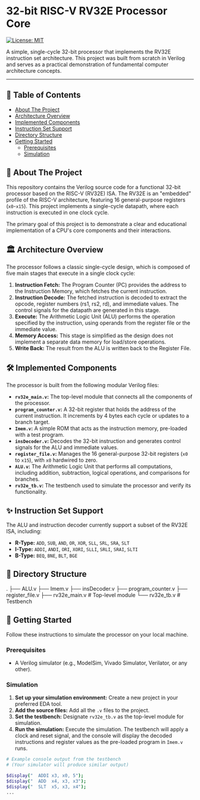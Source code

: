 # 32-bit RISC-V RV32E Processor Core

[![License: MIT](https://img.shields.io/badge/License-MIT-blue.svg)](https://opensource.org/licenses/MIT)

A simple, single-cycle 32-bit processor that implements the RV32E instruction set architecture. This project was built from scratch in Verilog and serves as a practical demonstration of fundamental computer architecture concepts.

---

## 📖 Table of Contents

* [About The Project](#about-the-project)
* [Architecture Overview](#architecture-overview)
* [Implemented Components](#implemented-components)
* [Instruction Set Support](#instruction-set-support)
* [Directory Structure](#directory-structure)
* [Getting Started](#getting-started)
    * [Prerequisites](#prerequisites)
    * [Simulation](#simulation)

## 🎯 About The Project

This repository contains the Verilog source code for a functional 32-bit processor based on the RISC-V (RV32E) ISA. The RV32E is an "embedded" profile of the RISC-V architecture, featuring 16 general-purpose registers (`x0`-`x15`). This project implements a single-cycle datapath, where each instruction is executed in one clock cycle.

The primary goal of this project is to demonstrate a clear and educational implementation of a CPU's core components and their interactions.

## 🏛️ Architecture Overview

The processor follows a classic single-cycle design, which is composed of five main stages that execute in a single clock cycle:

1.  **Instruction Fetch:** The Program Counter (PC) provides the address to the Instruction Memory, which fetches the current instruction.
2.  **Instruction Decode:** The fetched instruction is decoded to extract the opcode, register numbers (rs1, rs2, rd), and immediate values. The control signals for the datapath are generated in this stage.
3.  **Execute:** The Arithmetic Logic Unit (ALU) performs the operation specified by the instruction, using operands from the register file or the immediate value.
4.  **Memory Access:** This stage is simplified as the design does not implement a separate data memory for load/store operations.
5.  **Write Back:** The result from the ALU is written back to the Register File.



## 🛠️ Implemented Components

The processor is built from the following modular Verilog files:

* **`rv32e_main.v`:** The top-level module that connects all the components of the processor.
* **`program_counter.v`:** A 32-bit register that holds the address of the current instruction. It increments by 4 bytes each cycle or updates to a branch target.
* **`Imem.v`:** A simple ROM that acts as the instruction memory, pre-loaded with a test program.
* **`insDecoder.v`:** Decodes the 32-bit instruction and generates control signals for the ALU and immediate values.
* **`register_file.v`:** Manages the 16 general-purpose 32-bit registers (`x0` to `x15`), with `x0` hardwired to zero.
* **`ALU.v`:** The Arithmetic Logic Unit that performs all computations, including addition, subtraction, logical operations, and comparisons for branches.
* **`rv32e_tb.v`:** The testbench used to simulate the processor and verify its functionality.

## ✨ Instruction Set Support

The ALU and instruction decoder currently support a subset of the RV32E ISA, including:

* **R-Type:** `ADD`, `SUB`, `AND`, `OR`, `XOR`, `SLL`, `SRL`, `SRA`, `SLT`
* **I-Type:** `ADDI`, `ANDI`, `ORI`, `XORI`, `SLLI`, `SRLI`, `SRAI`, `SLTI`
* **B-Type:** `BEQ`, `BNE`, `BLT`, `BGE`

## 📁 Directory Structure
.
├── ALU.v
├── Imem.v
├── insDecoder.v
├── program_counter.v
├── register_file.v
├── rv32e_main.v        # Top-level module
└── rv32e_tb.v          # Testbench

## 🚀 Getting Started

Follow these instructions to simulate the processor on your local machine.

### Prerequisites

* A Verilog simulator (e.g., ModelSim, Vivado Simulator, Verilator, or any other).

### Simulation

1.  **Set up your simulation environment:** Create a new project in your preferred EDA tool.
2.  **Add the source files:** Add all the `.v` files to the project.
3.  **Set the testbench:** Designate `rv32e_tb.v` as the top-level module for simulation.
4.  **Run the simulation:** Execute the simulation. The testbench will apply a clock and reset signal, and the console will display the decoded instructions and register values as the pre-loaded program in `Imem.v` runs.

```sh
# Example console output from the testbench
# (Your simulator will produce similar output)

$display("  ADDI x3, x0, 5");
$display("  ADD  x4, x3, x3");
$display("  SLT  x5, x3, x4");
...
